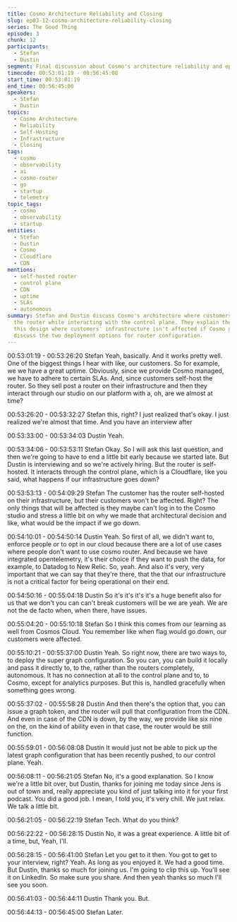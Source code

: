```yaml
---
title: Cosmo Architecture Reliability and Closing
slug: ep03-12-cosmo-architecture-reliability-closing
series: The Good Thing
episode: 3
chunk: 12
participants:
  - Stefan
  - Dustin
segment: Final discussion about Cosmo's architecture reliability and episode closing
timecode: 00:53:01:19 - 00:56:45:00
start_time: 00:53:01:19
end_time: 00:56:45:00
speakers:
  - Stefan
  - Dustin
topics:
  - Cosmo Architecture
  - Reliability
  - Self-Hosting
  - Infrastructure
  - Closing
tags:
  - cosmo
  - observability
  - ai
  - cosmo-router
  - go
  - startup
  - telemetry
topic_tags:
  - cosmo
  - observability
  - startup
entities:
  - Stefan
  - Dustin
  - Cosmo
  - Cloudflare
  - CDN
mentions:
  - self-hosted router
  - control plane
  - CDN
  - uptime
  - SLAs
  - autonomous
summary: Stefan and Dustin discuss Cosmo's architecture where customers self-host
  the router while interacting with the control plane. They explain the benefits of
  this design where customers' infrastructure isn't affected if Cosmo goes down, and
  discuss the two deployment options for router configuration.
---
```


00:53:01:19 - 00:53:26:20
Stefan
Yeah, basically. And it works pretty well. One of the biggest things I hear with like, our
customers. So for example, we we have a great uptime. Obviously, since we provide Cosmo
managed, we have to adhere to certain SLAs. And, since customers self-host the router. So
they sell post a router on their infrastructure and then they interact through our studio on our
platform with a, oh, are we almost at time?

00:53:26:20 - 00:53:32:27
Stefan
this, right?
I just realized that's okay. I just realized we're almost that time. And you have an interview after

00:53:33:00 - 00:53:34:03
Dustin
Yeah.

00:53:34:06 - 00:53:53:11
Stefan
Okay. So I will ask this last question, and then we're going to have to end a little bit early
because we started late. But Dustin is interviewing and so we're actively hiring. But the router is
self-hosted. It interacts through the control plane, which is a Cloudflare, like you said, what
happens if our infrastructure goes down?

00:53:53:13 - 00:54:09:29
Stefan
The customer has the router self-hosted on their infrastructure, but their customers won't be
affected. Right? The only things that will be affected is they maybe can't log in to the Cosmo
studio and stress a little bit on why we made that architectural decision and like, what would be
the impact if we go down.

00:54:10:01 - 00:54:50:14
Dustin
Yeah. So first of all, we didn't want to, enforce people or to opt in our cloud because there are a
lot of use cases where people don't want to use cosmo router. And because we have integrated
opentelemetry, it's their choice if they want to push the data, for example, to Datadog to New
Relic. So, yeah. And also it's very, very important that we can say that they're there, that the that
our infrastructure is not a critical factor for being operational on their end.

00:54:50:16 - 00:55:04:18
Dustin
So it's it's it's it's a huge benefit also for us that we don't you can can't break customers will be
we are yeah. We are not the de facto when, when there, have issues.

00:55:04:20 - 00:55:10:18
Stefan
So I think this comes from our learning as well from Cosmos Cloud. You remember like when
flag would go down, our customers were affected.

00:55:10:21 - 00:55:37:00
Dustin
Yeah. So right now, there are two ways to, to deploy the super graph configuration. So you can,
you can build it locally and pass it directly to, to the, rather than the routers completely,
autonomous. It has no connection at all to the control plane and to, to Cosmo, except for
analytics purposes. But this is, handled gracefully when something goes wrong.

00:55:37:02 - 00:55:58:28
Dustin
And then there's the option that, you can issue a graph token, and the router will pull that
configuration from the CDN. And even in case of the CDN is down, by the way, we provide like
six nine on the, on the kind of ability even in that case, the router would be still function.

00:55:59:01 - 00:56:08:08
Dustin
It would just not be able to pick up the latest graph configuration that has been recently pushed,
to our control plane. Yeah.

00:56:08:11 - 00:56:21:05
Stefan
No, it's a good explanation. So I know we're a little bit over, but Dustin, thanks for joining me
today since Jens is out of town and, really appreciate you kind of just talking into it for your first
podcast. You did a good job. I mean, I told you, it's very chill. We just relax. We talk a little bit.

00:56:21:05 - 00:56:22:19
Stefan
Tech. What do you think?

00:56:22:22 - 00:56:28:15
Dustin
No, it was a great experience. A little bit of a time, but, Yeah, I'll.

00:56:28:15 - 00:56:41:00
Stefan
Let you get to it then. You got to get to your interview, right? Yeah. As long as you enjoyed it. We
had a good time. But Dustin, thanks so much for joining us. I'm going to clip this up. You'll see it
on LinkedIn. So make sure you share. And then yeah thanks so much I'll see you soon.

00:56:41:03 - 00:56:44:11
Dustin
Thank you. But.

00:56:44:13 - 00:56:45:00
Stefan
Later. 